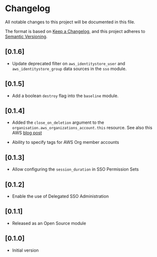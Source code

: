 # Changelog

All notable changes to this project will be documented in this file.

The format is based on [Keep a Changelog](https://keepachangelog.com/en/1.0.0/),
and this project adheres to [Semantic Versioning](https://semver.org/spec/v2.0.0.html).

## [0.1.6]

- Update deprecated filter on `aws_identitystore_user` and `aws_identitystore_group` data sources in the `sso` module.

## [0.1.5]

- Add a boolean `destroy` flag into the `baseline` module.

## [0.1.4]

- Added the `close_on_deletion` argument to the `organisation.aws_organizations_account.this` resource.  See also this AWS [blog post](https://aws.amazon.com/blogs/mt/aws-organizations-now-provides-a-simple-scalable-and-more-secure-way-to-close-your-member-accounts/)

- Ability to specify tags for AWS Org member accounts

## [0.1.3]

- Allow configuring the `session_duration` in SSO Permission Sets

## [0.1.2]

- Enable the use of Delegated SSO Administration

## [0.1.1]

- Released as an Open Source module

## [0.1.0]

- Initial version
